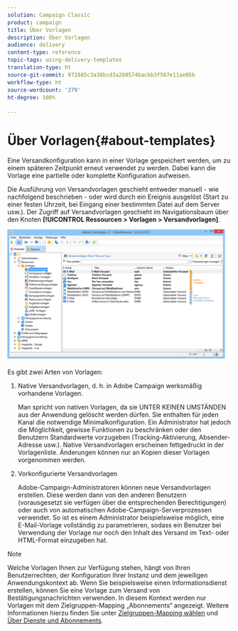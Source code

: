 ```yaml
---
solution: Campaign Classic
product: campaign
title: Über Vorlagen
description: Über Vorlagen
audience: delivery
content-type: reference
topic-tags: using-delivery-templates
translation-type: ht
source-git-commit: 972885c3a38bcd3a260574bacbb3f507e11ae05b
workflow-type: ht
source-wordcount: '279'
ht-degree: 100%

---
```



# Über Vorlagen{#about-templates}

Eine Versandkonfiguration kann in einer Vorlage gespeichert werden, um zu einem späteren Zeitpunkt erneut verwendet zu werden. Dabei kann die Vorlage eine partielle oder komplette Konfiguration aufweisen.

Die Ausführung von Versandvorlagen geschieht entweder manuell - wie nachfolgend beschrieben - oder wird durch ein Ereignis ausgelöst (Start zu einer festen Uhrzeit, bei Eingang einer bestimmten Datei auf dem Server usw.). Der Zugriff auf Versandvorlagen geschieht im Navigationsbaum über den Knoten **[!UICONTROL Ressourcen > Vorlagen > Versandvorlagen]**.

![](assets/s_user_template_list.png)

Es gibt zwei Arten von Vorlagen:

1. Native Versandvorlagen, d. h. in Adobe Campaign werksmäßig vorhandene Vorlagen.

   Man spricht von nativen Vorlagen, da sie UNTER KEINEN UMSTÄNDEN aus der Anwendung gelöscht werden dürfen. Sie enthalten für jeden Kanal die notwendige Minimalkonfiguration. Ein Administrator hat jedoch die Möglichkeit, gewisse Funktionen zu beschränken oder den Benutzern Standardwerte vorzugeben (Tracking-Aktivierung, Absender-Adresse usw.). Native Versandvorlagen erscheinen fettgedruckt in der Vorlagenliste. Änderungen können nur an Kopien dieser Vorlagen vorgenommen werden.

1. Vorkonfigurierte Versandvorlagen

   Adobe-Campaign-Administratoren können neue Versandvorlagen erstellen. Diese werden dann von den anderen Benutzern (vorausgesetzt sie verfügen über die entsprechenden Berechtigungen) oder auch von automatischen Adobe-Campaign-Serverprozessen verwendet. So ist es einem Administrator beispielsweise möglich, eine E-Mail-Vorlage vollständig zu parametrieren, sodass ein Benutzer bei Verwendung der Vorlage nur noch den Inhalt des Versand im Text- oder HTML-Format einzugeben hat.

>[!NOTE]
>
>Welche Vorlagen Ihnen zur Verfügung stehen, hängt von Ihren Benutzerrechten, der Konfiguration Ihrer Instanz und dem jeweiligen Anwendungskontext ab. Wenn Sie beispielsweise einen Informationsdienst erstellen, können Sie eine Vorlage zum Versand von Bestätigungsnachrichten verwenden. In diesem Kontext werden nur Vorlagen mit dem Zielgruppen-Mapping „Abonnements“ angezeigt. Weitere Informationen hierzu finden Sie unter [Zielgruppen-Mapping wählen](../../delivery/using/selecting-a-target-mapping.md) und [Über Dienste und Abonnements](../../delivery/using/about-services-and-subscriptions.md).
